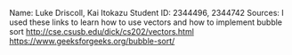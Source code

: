 Name: Luke Driscoll, Kai Itokazu
Student ID: 2344496, 2344742
Sources: I used these links to learn how to use vectors and how to implement bubble sort
http://cse.csusb.edu/dick/cs202/vectors.html
https://www.geeksforgeeks.org/bubble-sort/